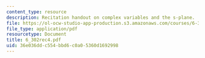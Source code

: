 ```yaml
---
content_type: resource
description: Recitation handout on complex variables and the s-plane.
file: https://ol-ocw-studio-app-production.s3.amazonaws.com/courses/6-302-feedback-systems-spring-2007/36e036ddc554bbd6c0a05360d1692998_6_302rec4.pdf
file_type: application/pdf
resourcetype: Document
title: 6_302rec4.pdf
uid: 36e036dd-c554-bbd6-c0a0-5360d1692998
---
```

